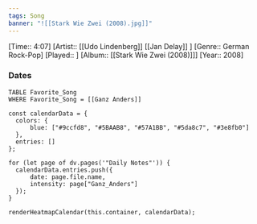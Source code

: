 ```yaml
---
tags: Song  
banner: "![[Stark Wie Zwei (2008).jpg]]"
---
```

[Time:: 4:07]
[Artist:: [[Udo Lindenberg]] [[Jan Delay]] ]
[Genre:: German Rock-Pop]
[Played:: ]
[Album:: [[Stark Wie Zwei (2008)]]]
[Year:: 2008]
### Dates
````dataview
TABLE Favorite_Song
WHERE Favorite_Song = [[Ganz Anders]]
````
  ```dataviewjs
const calendarData = { 
	colors: { 
		blue: ["#9ccfd8", "#5BAAB8", "#57A1BB", "#5da8c7", "#3e8fb0"] 
	}, 
	entries: [] 
}; 

for (let page of dv.pages('"Daily Notes"')) { 
	calendarData.entries.push({ 
		date: page.file.name, 
		intensity: page["Ganz_Anders"]
	}); 
} 

renderHeatmapCalendar(this.container, calendarData);
```
